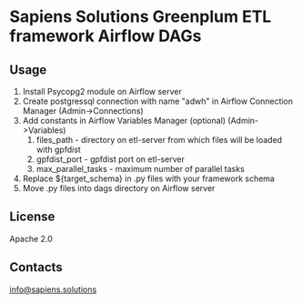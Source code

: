 # Sapiens Solutions Greenplum ETL framework Airflow DAGs

## Usage 
1. Install Psycopg2 module on Airflow server
2. Create postgressql connection with name "adwh" in Airflow Connection Manager (Admin->Connections)
3. Add constants in Airflow Variables Manager (optional) (Admin->Variables)
	1) files_path - directory on etl-server from which files will be loaded with gpfdist
	2) gpfdist_port - gpfdist port on etl-server
	3) max_parallel_tasks - maximum number of parallel tasks
4. Replace ${target_schema} in .py files with your framework schema
5. Move .py files into dags directory on Airflow server

## License
Apache 2.0

## Contacts
info@sapiens.solutions